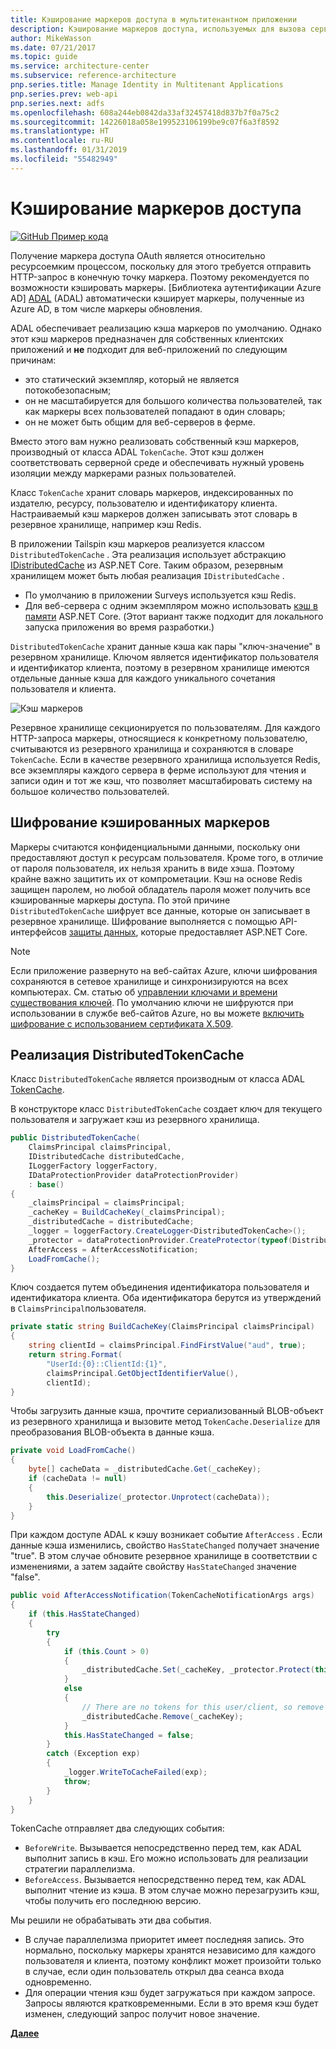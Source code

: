 ```yaml
---
title: Кэширование маркеров доступа в мультитенантном приложении
description: Кэширование маркеров доступа, используемых для вызова серверного веб-API.
author: MikeWasson
ms.date: 07/21/2017
ms.topic: guide
ms.service: architecture-center
ms.subservice: reference-architecture
pnp.series.title: Manage Identity in Multitenant Applications
pnp.series.prev: web-api
pnp.series.next: adfs
ms.openlocfilehash: 608a244eb0842da33af32457418d837b7f0a75c2
ms.sourcegitcommit: 14226018a058e199523106199be9c07f6a3f8592
ms.translationtype: HT
ms.contentlocale: ru-RU
ms.lasthandoff: 01/31/2019
ms.locfileid: "55482949"
---
```

# <a name="cache-access-tokens"></a>Кэширование маркеров доступа

[![GitHub](../_images/github.png) Пример кода][sample application]

Получение маркера доступа OAuth является относительно ресурсоемким процессом, поскольку для этого требуется отправить HTTP-запрос в конечную точку маркера. Поэтому рекомендуется по возможности кэшировать маркеры. [Библиотека аутентификации Azure AD] [ ADAL] (ADAL) автоматически кэширует маркеры, полученные из Azure AD, в том числе маркеры обновления.

ADAL обеспечивает реализацию кэша маркеров по умолчанию. Однако этот кэш маркеров предназначен для собственных клиентских приложений и **не** подходит для веб-приложений по следующим причинам:

* это статический экземпляр, который не является потокобезопасным;
* он не масштабируется для большого количества пользователей, так как маркеры всех пользователей попадают в один словарь;
* он не может быть общим для веб-серверов в ферме.

Вместо этого вам нужно реализовать собственный кэш маркеров, производный от класса ADAL `TokenCache`. Этот кэш должен соответствовать серверной среде и обеспечивать нужный уровень изоляции между маркерами разных пользователей.

Класс `TokenCache` хранит словарь маркеров, индексированных по издателю, ресурсу, пользователю и идентификатору клиента. Настраиваемый кэш маркеров должен записывать этот словарь в резервное хранилище, например кэш Redis.

В приложении Tailspin кэш маркеров реализуется классом `DistributedTokenCache` . Эта реализация использует абстракцию [IDistributedCache][distributed-cache] из ASP.NET Core. Таким образом, резервным хранилищем может быть любая реализация `IDistributedCache` .

* По умолчанию в приложении Surveys используется кэш Redis.
* Для веб-сервера с одним экземпляром можно использовать [кэш в памяти][in-memory-cache] ASP.NET Core. (Этот вариант также подходит для локального запуска приложения во время разработки.)

`DistributedTokenCache` хранит данные кэша как пары "ключ-значение" в резервном хранилище. Ключом является идентификатор пользователя и идентификатор клиента, поэтому в резервном хранилище имеются отдельные данные кэша для каждого уникального сочетания пользователя и клиента.

![Кэш маркеров](./images/token-cache.png)

Резервное хранилище секционируется по пользователям. Для каждого HTTP-запроса маркеры, относящиеся к конкретному пользователю, считываются из резервного хранилища и сохраняются в словаре `TokenCache`. Если в качестве резервного хранилища используется Redis, все экземпляры каждого сервера в ферме используют для чтения и записи один и тот же кэш, что позволяет масштабировать систему на большое количество пользователей.

## <a name="encrypting-cached-tokens"></a>Шифрование кэшированных маркеров

Маркеры считаются конфиденциальными данными, поскольку они предоставляют доступ к ресурсам пользователя. Кроме того, в отличие от пароля пользователя, их нельзя хранить в виде хэша. Поэтому крайне важно защитить их от компрометации. Кэш на основе Redis защищен паролем, но любой обладатель пароля может получить все кэшированные маркеры доступа. По этой причине `DistributedTokenCache` шифрует все данные, которые он записывает в резервное хранилище. Шифрование выполняется с помощью API-интерфейсов [защиты данных][data-protection], которые предоставляет ASP.NET Core.

> [!NOTE]
> Если приложение развернуто на веб-сайтах Azure, ключи шифрования сохраняются в сетевое хранилище и синхронизируются на всех компьютерах. См. статью об [управлении ключами и времени существования ключей][key-management]. По умолчанию ключи не шифруются при использовании в службе веб-сайтов Azure, но вы можете [включить шифрование с использованием сертификата X.509][x509-cert-encryption].

## <a name="distributedtokencache-implementation"></a>Реализация DistributedTokenCache

Класс `DistributedTokenCache` является производным от класса ADAL [TokenCache][tokencache-class].

В конструкторе класс `DistributedTokenCache` создает ключ для текущего пользователя и загружает кэш из резервного хранилища.

```csharp
public DistributedTokenCache(
    ClaimsPrincipal claimsPrincipal,
    IDistributedCache distributedCache,
    ILoggerFactory loggerFactory,
    IDataProtectionProvider dataProtectionProvider)
    : base()
{
    _claimsPrincipal = claimsPrincipal;
    _cacheKey = BuildCacheKey(_claimsPrincipal);
    _distributedCache = distributedCache;
    _logger = loggerFactory.CreateLogger<DistributedTokenCache>();
    _protector = dataProtectionProvider.CreateProtector(typeof(DistributedTokenCache).FullName);
    AfterAccess = AfterAccessNotification;
    LoadFromCache();
}
```

Ключ создается путем объединения идентификатора пользователя и идентификатора клиента. Оба идентификатора берутся из утверждений в `ClaimsPrincipal`пользователя.

```csharp
private static string BuildCacheKey(ClaimsPrincipal claimsPrincipal)
{
    string clientId = claimsPrincipal.FindFirstValue("aud", true);
    return string.Format(
        "UserId:{0}::ClientId:{1}",
        claimsPrincipal.GetObjectIdentifierValue(),
        clientId);
}
```

Чтобы загрузить данные кэша, прочтите сериализованный BLOB-объект из резервного хранилища и вызовите метод `TokenCache.Deserialize` для преобразования BLOB-объекта в данные кэша.

```csharp
private void LoadFromCache()
{
    byte[] cacheData = _distributedCache.Get(_cacheKey);
    if (cacheData != null)
    {
        this.Deserialize(_protector.Unprotect(cacheData));
    }
}
```

При каждом доступе ADAL к кэшу возникает событие `AfterAccess` . Если данные кэша изменились, свойство `HasStateChanged` получает значение "true". В этом случае обновите резервное хранилище в соответствии с изменениями, а затем задайте свойству `HasStateChanged` значение "false".

```csharp
public void AfterAccessNotification(TokenCacheNotificationArgs args)
{
    if (this.HasStateChanged)
    {
        try
        {
            if (this.Count > 0)
            {
                _distributedCache.Set(_cacheKey, _protector.Protect(this.Serialize()));
            }
            else
            {
                // There are no tokens for this user/client, so remove the item from the cache.
                _distributedCache.Remove(_cacheKey);
            }
            this.HasStateChanged = false;
        }
        catch (Exception exp)
        {
            _logger.WriteToCacheFailed(exp);
            throw;
        }
    }
}
```

TokenCache отправляет два следующих события:

* `BeforeWrite`. Вызывается непосредственно перед тем, как ADAL выполнит запись в кэш. Его можно использовать для реализации стратегии параллелизма.
* `BeforeAccess`. Вызывается непосредственно перед тем, как ADAL выполнит чтение из кэша. В этом случае можно перезагрузить кэш, чтобы получить его последнюю версию.

Мы решили не обрабатывать эти два события.

* В случае параллелизма приоритет имеет последняя запись. Это нормально, поскольку маркеры хранятся независимо для каждого пользователя и клиента, поэтому конфликт может произойти только в случае, если один пользователь открыл два сеанса входа одновременно.
* Для операции чтения кэш будет загружаться при каждом запросе. Запросы являются кратковременными. Если в это время кэш будет изменен, следующий запрос получит новое значение.

[**Далее**][client-assertion]

<!-- links -->
[ADAL]: https://msdn.microsoft.com/library/azure/jj573266.aspx
[client-assertion]: ./client-assertion.md
[data-protection]: /aspnet/core/security/data-protection/
[distributed-cache]: /aspnet/core/performance/caching/distributed
[key-management]: /aspnet/core/security/data-protection/configuration/default-settings
[in-memory-cache]: /aspnet/core/performance/caching/memory
[tokencache-class]: https://msdn.microsoft.com/library/azure/microsoft.identitymodel.clients.activedirectory.tokencache.aspx
[x509-cert-encryption]: /aspnet/core/security/data-protection/implementation/key-encryption-at-rest#x509-certificate
[sample application]: https://github.com/mspnp/multitenant-saas-guidance
